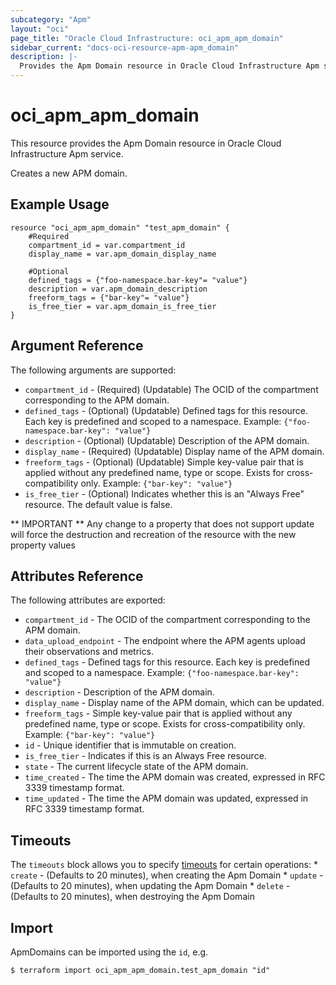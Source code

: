 ```yaml
---
subcategory: "Apm"
layout: "oci"
page_title: "Oracle Cloud Infrastructure: oci_apm_apm_domain"
sidebar_current: "docs-oci-resource-apm-apm_domain"
description: |-
  Provides the Apm Domain resource in Oracle Cloud Infrastructure Apm service
---
```


# oci_apm_apm_domain
This resource provides the Apm Domain resource in Oracle Cloud Infrastructure Apm service.

Creates a new APM domain.


## Example Usage

```hcl
resource "oci_apm_apm_domain" "test_apm_domain" {
	#Required
	compartment_id = var.compartment_id
	display_name = var.apm_domain_display_name

	#Optional
	defined_tags = {"foo-namespace.bar-key"= "value"}
	description = var.apm_domain_description
	freeform_tags = {"bar-key"= "value"}
	is_free_tier = var.apm_domain_is_free_tier
}
```

## Argument Reference

The following arguments are supported:

* `compartment_id` - (Required) (Updatable) The OCID of the compartment corresponding to the APM domain.
* `defined_tags` - (Optional) (Updatable) Defined tags for this resource. Each key is predefined and scoped to a namespace. Example: `{"foo-namespace.bar-key": "value"}` 
* `description` - (Optional) (Updatable) Description of the APM domain.
* `display_name` - (Required) (Updatable) Display name of the APM domain.
* `freeform_tags` - (Optional) (Updatable) Simple key-value pair that is applied without any predefined name, type or scope. Exists for cross-compatibility only. Example: `{"bar-key": "value"}` 
* `is_free_tier` - (Optional) Indicates whether this is an "Always Free" resource. The default value is false.


** IMPORTANT **
Any change to a property that does not support update will force the destruction and recreation of the resource with the new property values

## Attributes Reference

The following attributes are exported:

* `compartment_id` - The OCID of the compartment corresponding to the APM domain.
* `data_upload_endpoint` - The endpoint where the APM agents upload their observations and metrics.
* `defined_tags` - Defined tags for this resource. Each key is predefined and scoped to a namespace. Example: `{"foo-namespace.bar-key": "value"}` 
* `description` - Description of the APM domain.
* `display_name` - Display name of the APM domain, which can be updated.
* `freeform_tags` - Simple key-value pair that is applied without any predefined name, type or scope. Exists for cross-compatibility only. Example: `{"bar-key": "value"}` 
* `id` - Unique identifier that is immutable on creation.
* `is_free_tier` - Indicates if this is an Always Free resource.
* `state` - The current lifecycle state of the APM domain.
* `time_created` - The time the APM domain was created, expressed in RFC 3339 timestamp format.
* `time_updated` - The time the APM domain was updated, expressed in RFC 3339 timestamp format.

## Timeouts

The `timeouts` block allows you to specify [timeouts](https://registry.terraform.io/providers/hashicorp/oci/latest/docs/guides/changing_timeouts) for certain operations:
	* `create` - (Defaults to 20 minutes), when creating the Apm Domain
	* `update` - (Defaults to 20 minutes), when updating the Apm Domain
	* `delete` - (Defaults to 20 minutes), when destroying the Apm Domain


## Import

ApmDomains can be imported using the `id`, e.g.

```
$ terraform import oci_apm_apm_domain.test_apm_domain "id"
```

